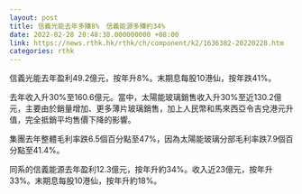 ```yaml
---
layout: post
title: 信義光能去年多賺8%　信義能源多賺約34%
date: 2022-02-28 20:48:38.000000000 +08:00
link: https://news.rthk.hk/rthk/ch/component/k2/1636382-20220228.htm
categories: rthk
---
```


信義光能去年盈利49.2億元，按年升8%。末期息每股10港仙，按年跌41%。

去年收入升30%至160.6億元。當中，太陽能玻璃銷售收入升30%至近130.2億元，主要由於銷量增加、更多薄片玻璃銷售，加上人民幣和馬來西亞令吉兌港元升值，完全抵銷平均售價下降的影響。

集團去年整體毛利率跌6.5個百分點至47%，因為太陽能玻璃分部毛利率跌7.9個百分點至41.4%。

同系的信義能源去年盈利12.3億元，按年升約34%。收入近23億元，按年升33%。末期息每股10港仙，按年升約18%。
